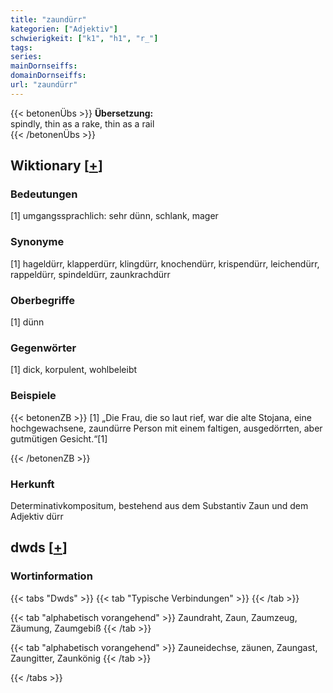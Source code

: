 ```yaml
---
title: "zaundürr"
kategorien: ["Adjektiv"]
schwierigkeit: ["k1", "h1", "r_"]
tags:
series:
mainDornseiffs:
domainDornseiffs:
url: "zaundürr"
---
```


{{< betonenÜbs >}}
**Übersetzung:**  
spindly, thin as a rake, thin as a rail  
{{< /betonenÜbs >}}

## Wiktionary [[+](https://de.wiktionary.org/wiki/zaundürr)]

### Bedeutungen
[1] umgangssprachlich: sehr dünn, schlank, mager  

### Synonyme
[1] hageldürr, klapperdürr, klingdürr, knochendürr, krispendürr, leichendürr, rappeldürr, spindeldürr, zaunkrachdürr  

### Oberbegriffe
[1] dünn  

### Gegenwörter
[1] dick, korpulent, wohlbeleibt  

### Beispiele
{{< betonenZB >}}
[1] „Die Frau, die so laut rief, war die alte Stojana, eine hochgewachsene, zaundürre Person mit einem faltigen, ausgedörrten, aber gutmütigen Gesicht.“[1]  

{{< /betonenZB >}}
### Herkunft
Determinativkompositum, bestehend aus dem Substantiv Zaun und dem Adjektiv dürr  



## dwds [[+](https://www.dwds.de/wb/zaundürr)]

### Wortinformation
{{< tabs "Dwds" >}}
{{< tab "Typische Verbindungen" >}}
{{< /tab >}}

{{< tab "alphabetisch vorangehend" >}}
Zaundraht, Zaun, Zaumzeug, Zäumung, Zaumgebiß
{{< /tab >}}

{{< tab "alphabetisch vorangehend" >}}
Zauneidechse, zäunen, Zaungast, Zaungitter, Zaunkönig
{{< /tab >}}

{{< /tabs >}}


